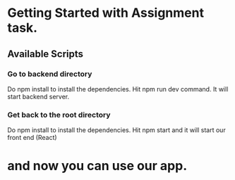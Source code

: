 # Getting Started with Assignment task.


## Available Scripts

### Go to backend directory
Do npm install to install the dependencies.
Hit npm run dev command.
It will start backend server.

### Get back to the root directory 
Do npm install to install the dependencies. 
Hit npm start and it will start our front end (React)

# and now you can use our app.

